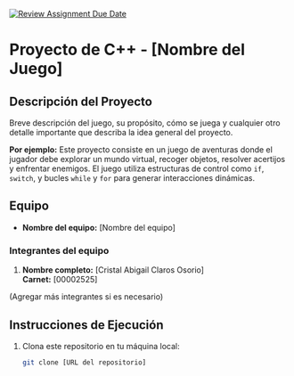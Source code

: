 [![Review Assignment Due Date](https://classroom.github.com/assets/deadline-readme-button-22041afd0340ce965d47ae6ef1cefeee28c7c493a6346c4f15d667ab976d596c.svg)](https://classroom.github.com/a/mi1WNrHU)
# Proyecto de C++ - [Nombre del Juego]

## Descripción del Proyecto

Breve descripción del juego, su propósito, cómo se juega y cualquier otro detalle importante que describa la idea general del proyecto.

**Por ejemplo:**
Este proyecto consiste en un juego de aventuras donde el jugador debe explorar un mundo virtual, recoger objetos, resolver acertijos y enfrentar enemigos. El juego utiliza estructuras de control como `if`, `switch`, y bucles `while` y `for` para generar interacciones dinámicas.

## Equipo

- **Nombre del equipo:** [Nombre del equipo]

### Integrantes del equipo

1. **Nombre completo:** [Cristal Abigail Claros Osorio]  
   **Carnet:** [00002525]


(Agregar más integrantes si es necesario)

## Instrucciones de Ejecución

1. Clona este repositorio en tu máquina local:
   ```bash
   git clone [URL del repositorio]
